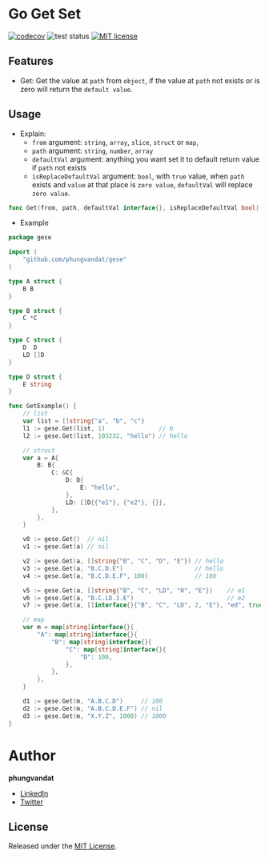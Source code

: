 # Go Get Set

[![codecov](https://codecov.io/gh/phungvandat/gese/branch/master/graph/badge.svg)](https://codecov.io/gh/phungvandat/gese)
![test status](https://github.com/phungvandat/gese/actions/workflows/test.yml/badge.svg?branch=master)
[![MIT license](https://img.shields.io/badge/license-MIT-brightgreen.svg)](https://opensource.org/licenses/MIT)

## Features

- Get: Get the value at `path` from `object`, if the value at `path` not exists or is zero will return the `default value`.

## Usage

- Explain:
  - `from` argument: `string`, `array`, `slice`, `struct` or `map`,
  - `path` argument: `string`, `number`, `array`
  - `defaultVal` argument: anything you want set it to default return value if `path` not exists
  - `isReplaceDefaultVal` argument: `bool`, with `true` value, when `path` exists and `value` at that place is `zero value`, `defaultVal` will replace `zero value`.

```go
func Get(from, path, defaultVal interface{}, isReplaceDefaultVal bool)
```

- Example

```go
package gese

import (
	"github.com/phungvandat/gese"
)

type A struct {
	B B
}

type B struct {
	C *C
}

type C struct {
	D  D
	LD []D
}

type D struct {
	E string
}

func GetExample() {
	// list
	var list = []string{"a", "b", "c"}
	l1 := gese.Get(list, 1)               // b
	l2 := gese.Get(list, 103232, "hello") // hello

	// struct
	var a = A{
		B: B{
			C: &C{
				D: D{
					E: "hello",
				},
				LD: []D{{"e1"}, {"e2"}, {}},
			},
		},
	}

	v0 := gese.Get()  // nil
	v1 := gese.Get(a) // nil

	v2 := gese.Get(a, []string{"B", "C", "D", "E"}) // hello
	v3 := gese.Get(a, "B.C.D.E")                    // hello
	v4 := gese.Get(a, "B.C.D.E.F", 100)             // 100

	v5 := gese.Get(a, []string{"B", "C", "LD", "0", "E"})    // e1
	v6 := gese.Get(a, "B.C.LD.1.E")                          // e2
	v7 := gese.Get(a, []interface{}{"B", "C", "LD", 2, "E"}, "ed", true) // ed

	// map
	var m = map[string]interface{}{
		"A": map[string]interface{}{
			"B": map[string]interface{}{
				"C": map[string]interface{}{
					"D": 100,
				},
			},
		},
	}

	d1 := gese.Get(m, "A.B.C.D")     // 100
	d2 := gese.Get(m, "A.B.C.D.E.F") // nil
	d3 := gese.Get(m, "X.Y.Z", 1000) // 1000
}
```

# Author

**phungvandat**

- [LinkedIn](https://www.linkedin.com/in/phungvandat)
- [Twitter](https://twitter.com/phungvandat97)

## License

Released under the [MIT License](https://github.com/phungvandat/gese/blob/master/LICENSE).
